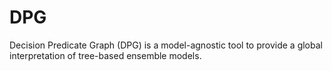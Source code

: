 # DPG
Decision Predicate Graph (DPG) is a model-agnostic tool to provide a global interpretation of tree-based ensemble models.

